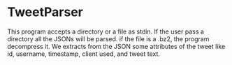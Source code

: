 # TweetParser

  This program accepts a directory or a file as stdin. If the user pass a directory all the JSONs will be parsed. 
if the file is a .bz2, the program decompress it. We extracts from the JSON some attributes of the tweet like id,
username, timestamp, client used, and tweet text.
